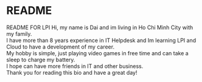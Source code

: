 # README
README FOR LPI
Hi, my name is Dai and im living in Ho Chi Minh City with my family. <br>
I have more than 8 years experience in IT Helpdesk and Im learning LPI and Cloud to have a development of my career.<br>
My hobby is simple, just playing video games in free time and can take a sleep to charge my battery. <br>
I hope can have more friends in IT and other business. <br>
Thank you for reading this bio and have a great day!
